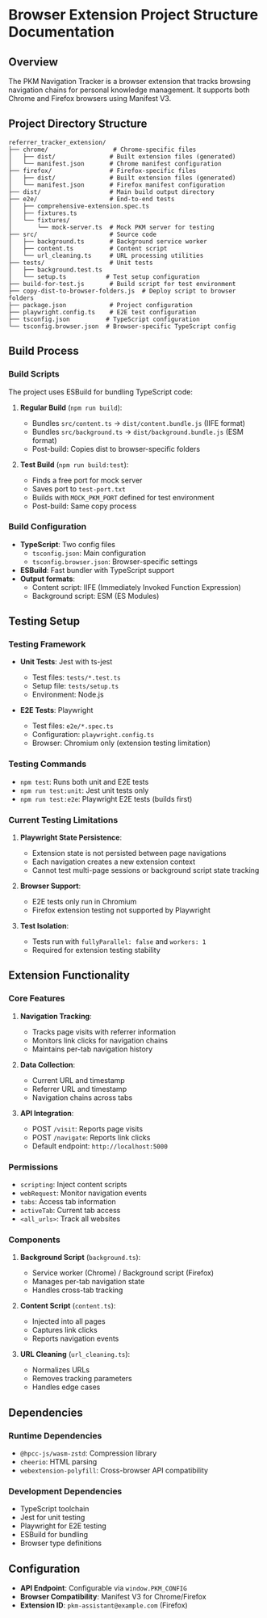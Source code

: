 # Browser Extension Project Structure Documentation

## Overview

The PKM Navigation Tracker is a browser extension that tracks browsing navigation chains for personal knowledge management. It supports both Chrome and Firefox browsers using Manifest V3.

## Project Directory Structure

```
referrer_tracker_extension/
├── chrome/                  # Chrome-specific files
│   ├── dist/               # Built extension files (generated)
│   └── manifest.json       # Chrome manifest configuration
├── firefox/                # Firefox-specific files
│   ├── dist/               # Built extension files (generated)
│   └── manifest.json       # Firefox manifest configuration
├── dist/                   # Main build output directory
├── e2e/                    # End-to-end tests
│   ├── comprehensive-extension.spec.ts
│   ├── fixtures.ts
│   └── fixtures/
│       └── mock-server.ts  # Mock PKM server for testing
├── src/                    # Source code
│   ├── background.ts       # Background service worker
│   ├── content.ts          # Content script
│   └── url_cleaning.ts     # URL processing utilities
├── tests/                  # Unit tests
│   ├── background.test.ts
│   └── setup.ts           # Test setup configuration
├── build-for-test.js       # Build script for test environment
├── copy-dist-to-browser-folders.js  # Deploy script to browser folders
├── package.json            # Project configuration
├── playwright.config.ts    # E2E test configuration
├── tsconfig.json          # TypeScript configuration
└── tsconfig.browser.json  # Browser-specific TypeScript config
```

## Build Process

### Build Scripts

The project uses ESBuild for bundling TypeScript code:

1. **Regular Build** (`npm run build`):
   - Bundles `src/content.ts` → `dist/content.bundle.js` (IIFE format)
   - Bundles `src/background.ts` → `dist/background.bundle.js` (ESM format)
   - Post-build: Copies dist to browser-specific folders

2. **Test Build** (`npm run build:test`):
   - Finds a free port for mock server
   - Saves port to `test-port.txt`
   - Builds with `MOCK_PKM_PORT` defined for test environment
   - Post-build: Same copy process

### Build Configuration

- **TypeScript**: Two config files
  - `tsconfig.json`: Main configuration
  - `tsconfig.browser.json`: Browser-specific settings
- **ESBuild**: Fast bundler with TypeScript support
- **Output formats**:
  - Content script: IIFE (Immediately Invoked Function Expression)
  - Background script: ESM (ES Modules)

## Testing Setup

### Testing Framework

- **Unit Tests**: Jest with ts-jest
  - Test files: `tests/*.test.ts`
  - Setup file: `tests/setup.ts`
  - Environment: Node.js

- **E2E Tests**: Playwright
  - Test files: `e2e/*.spec.ts`
  - Configuration: `playwright.config.ts`
  - Browser: Chromium only (extension testing limitation)

### Testing Commands

- `npm test`: Runs both unit and E2E tests
- `npm run test:unit`: Jest unit tests only
- `npm run test:e2e`: Playwright E2E tests (builds first)

### Current Testing Limitations

1. **Playwright State Persistence**: 
   - Extension state is not persisted between page navigations
   - Each navigation creates a new extension context
   - Cannot test multi-page sessions or background script state tracking

2. **Browser Support**:
   - E2E tests only run in Chromium
   - Firefox extension testing not supported by Playwright

3. **Test Isolation**:
   - Tests run with `fullyParallel: false` and `workers: 1`
   - Required for extension testing stability

## Extension Functionality

### Core Features

1. **Navigation Tracking**:
   - Tracks page visits with referrer information
   - Monitors link clicks for navigation chains
   - Maintains per-tab navigation history

2. **Data Collection**:
   - Current URL and timestamp
   - Referrer URL and timestamp
   - Navigation chains across tabs

3. **API Integration**:
   - POST `/visit`: Reports page visits
   - POST `/navigate`: Reports link clicks
   - Default endpoint: `http://localhost:5000`

### Permissions

- `scripting`: Inject content scripts
- `webRequest`: Monitor navigation events
- `tabs`: Access tab information
- `activeTab`: Current tab access
- `<all_urls>`: Track all websites

### Components

1. **Background Script** (`background.ts`):
   - Service worker (Chrome) / Background script (Firefox)
   - Manages per-tab navigation state
   - Handles cross-tab tracking

2. **Content Script** (`content.ts`):
   - Injected into all pages
   - Captures link clicks
   - Reports navigation events

3. **URL Cleaning** (`url_cleaning.ts`):
   - Normalizes URLs
   - Removes tracking parameters
   - Handles edge cases

## Dependencies

### Runtime Dependencies
- `@hpcc-js/wasm-zstd`: Compression library
- `cheerio`: HTML parsing
- `webextension-polyfill`: Cross-browser API compatibility

### Development Dependencies
- TypeScript toolchain
- Jest for unit testing
- Playwright for E2E testing
- ESBuild for bundling
- Browser type definitions

## Configuration

- **API Endpoint**: Configurable via `window.PKM_CONFIG`
- **Browser Compatibility**: Manifest V3 for Chrome/Firefox
- **Extension ID**: `pkm-assistant@example.com` (Firefox)